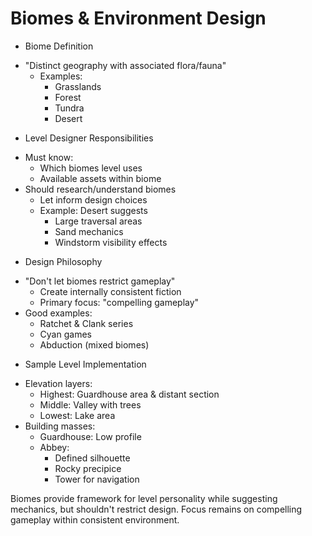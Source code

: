 # Biomes & Environment Design

* Biome Definition 
 - "Distinct geography with associated flora/fauna"
   * Examples:
     - Grasslands
     - Forest
     - Tundra
     - Desert

* Level Designer Responsibilities
 - Must know:
   * Which biomes level uses
   * Available assets within biome
 - Should research/understand biomes
   * Let inform design choices
   * Example: Desert suggests
     - Large traversal areas
     - Sand mechanics
     - Windstorm visibility effects

* Design Philosophy
 - "Don't let biomes restrict gameplay"
   * Create internally consistent fiction
   * Primary focus: "compelling gameplay"
 - Good examples:
   * Ratchet & Clank series
   * Cyan games
   * Abduction (mixed biomes)

* Sample Level Implementation
 - Elevation layers:
   * Highest: Guardhouse area & distant section
   * Middle: Valley with trees
   * Lowest: Lake area
 - Building masses:
   * Guardhouse: Low profile
   * Abbey: 
     - Defined silhouette
     - Rocky precipice
     - Tower for navigation

Biomes provide framework for level personality while suggesting mechanics, but shouldn't restrict design. Focus remains on compelling gameplay within consistent environment.